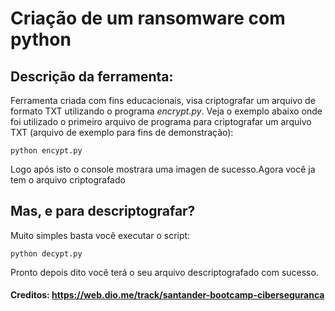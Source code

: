 # Criação de um ransomware com python
## Descrição da ferramenta:
Ferramenta criada com fins educacionais, visa criptografar um arquivo de formato TXT utilizando o programa *encrypt.py*. Veja o exemplo abaixo onde foi utilizado o primeiro arquivo de programa para criptografar um arquivo TXT (arquivo de exemplo para fins de demonstração):

```python encypt.py```

Logo após isto o console mostrara uma imagen de sucesso.Agora você ja tem o arquivo criptografado

## Mas, e para descriptografar? 
Muito simples basta você executar o script:

```python decypt.py```

Pronto depois dito você terá o seu arquivo descriptografado com sucesso.
#### Creditos: https://web.dio.me/track/santander-bootcamp-ciberseguranca
